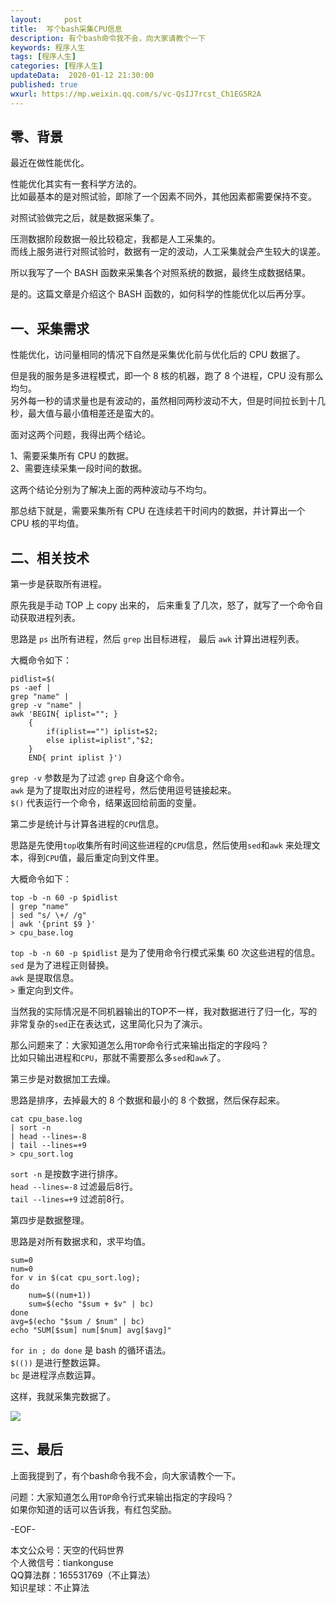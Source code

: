 ```yaml
---   
layout:     post  
title:  写个bash采集CPU信息  
description: 有个bash命令我不会，向大家请教个一下  
keywords: 程序人生  
tags: [程序人生]    
categories: [程序人生]  
updateData:  2020-01-12 21:30:00  
published: true  
wxurl: https://mp.weixin.qq.com/s/vc-QsIJ7rcst_Ch1EG5R2A  
---  
```



## 零、背景  


最近在做性能优化。  


性能优化其实有一套科学方法的。  
比如最基本的是对照试验，即除了一个因素不同外，其他因素都需要保持不变。  


对照试验做完之后，就是数据采集了。  


压测数据阶段数据一般比较稳定，我都是人工采集的。  
而线上服务进行对照试验时，数据有一定的波动，人工采集就会产生较大的误差。  


所以我写了一个 BASH 函数来采集各个对照系统的数据，最终生成数据结果。  


是的。这篇文章是介绍这个 BASH 函数的，如何科学的性能优化以后再分享。  


## 一、采集需求  


性能优化，访问量相同的情况下自然是采集优化前与优化后的 CPU 数据了。  


但是我的服务是多进程模式，即一个 8 核的机器，跑了 8 个进程，CPU 没有那么均匀。  
另外每一秒的请求量也是有波动的，虽然相同两秒波动不大，但是时间拉长到十几秒，最大值与最小值相差还是蛮大的。  


面对这两个问题，我得出两个结论。  


1、需要采集所有 CPU 的数据。  
2、需要连续采集一段时间的数据。  


这两个结论分别为了解决上面的两种波动与不均匀。  



那总结下就是，需要采集所有 CPU 在连续若干时间内的数据，并计算出一个 CPU 核的平均值。  


## 二、相关技术  


第一步是获取所有进程。  


原先我是手动 TOP 上 copy 出来的， 后来重复了几次，怒了，就写了一个命令自动获取进程列表。  


思路是 `ps` 出所有进程，然后 `grep` 出目标进程， 最后 `awk` 计算出进程列表。  


大概命令如下：  


```
pidlist=$(
ps -aef |
grep "name" | 
grep -v "name" | 
awk 'BEGIN{ iplist=""; }
    { 
        if(iplist=="") iplist=$2;
        else iplist=iplist","$2; 
    }
    END{ print iplist }')
```


`grep -v` 参数是为了过滤 `grep` 自身这个命令。  
`awk` 是为了提取出对应的进程号，然后使用逗号链接起来。  
`$()` 代表运行一个命令，结果返回给前面的变量。  


第二步是统计与计算各进程的`CPU`信息。  


思路是先使用`top`收集所有时间这些进程的`CPU`信息，然后使用`sed`和`awk` 来处理文本，得到`CPU`值，最后重定向到文件里。  



大概命令如下：  


```
top -b -n 60 -p $pidlist 
| grep "name"  
| sed "s/ \+/ /g"  
| awk '{print $9 }'  
> cpu_base.log  
```


`top -b -n 60 -p $pidlist` 是为了使用命令行模式采集 60 次这些进程的信息。  
`sed` 是为了进程正则替换。  
`awk` 是提取信息。  
`>` 重定向到文件。  


当然我的实际情况是不同机器输出的TOP不一样，我对数据进行了归一化，写的非常复杂的`sed`正在表达式，这里简化只为了演示。  


那么问题来了：大家知道怎么用`TOP`命令行式来输出指定的字段吗？  
比如只输出进程和`CPU`，那就不需要那么多`sed`和`awk`了。  



第三步是对数据加工去燥。  


思路是排序，去掉最大的 8 个数据和最小的 8 个数据，然后保存起来。  


```
cat cpu_base.log 
| sort -n 
| head --lines=-8 
| tail --lines=+9  
> cpu_sort.log  
```


`sort -n` 是按数字进行排序。  
`head --lines=-8` 过滤最后8行。  
`tail --lines=+9` 过滤前8行。  


第四步是数据整理。  


思路是对所有数据求和，求平均值。  


```
sum=0
num=0
for v in $(cat cpu_sort.log);
do
    num=$((num+1))
    sum=$(echo "$sum + $v" | bc)
done 
avg=$(echo "$sum / $num" | bc)
echo "SUM[$sum] num[$num] avg[$avg]"
```


`for in ; do done` 是 bash 的循环语法。  
`$(())` 是进行整数运算。  
`bc` 是进程浮点数运算。  


这样，我就采集完数据了。 


![](https://res2020.tiankonguse.com/images/2020/01/13/001.png)  


## 三、最后  


上面我提到了，有个bash命令我不会，向大家请教个一下。  


问题：大家知道怎么用`TOP`命令行式来输出指定的字段吗？  
如果你知道的话可以告诉我，有红包奖励。  



-EOF-  


本文公众号：天空的代码世界  
个人微信号：tiankonguse  
QQ算法群：165531769（不止算法）  
知识星球：不止算法  

